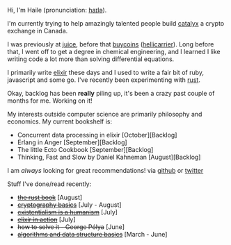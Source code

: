 Hi, I'm Haile (pronunciation: [haɪlə](https://en.wikipedia.org/wiki/File:Haile_Selassie.ogg)). 

I'm currently trying to help amazingly talented people build [catalyx](https://catalyx.io) a crypto exchange in Canada.

I was previously at [juice](https://spendjuice.org/), before that [buycoins](https://buycoins.africa/) 
([hellicarrier](https://helicarrier.studio/)). Long before that, I went off to get a degree in chemical engineering, and I 
learned I like writing code a lot more than solving differential equations.

I primarily write [elixir](https://elixir-lang.org/) these days and I used to write a fair bit of ruby, javascript
and some go. I've recently been experimenting with [rust](https://www.rust-lang.org/).

Okay, backlog has been **really** piling up, it's been a crazy past couple of months for me. Working on it!

My interests outside computer science are primarily philosophy and economics. My current bookshelf is:
- Concurrent data processing in elixir [October][Backlog]
- Erlang in Anger [September][Backlog]
- The little Ecto Cookbook [September][Backlog]
- Thinking, Fast and Slow by Daniel Kahneman [August][Backlog]

I am _always_ looking for great recommendations! via [github](https://gist.github.com/hailelagi/26263ee81eebd06c5e62b98617854581)
or [twitter](https://www.twitter.com/haile_lagi)

Stuff I've done/read recently:
- ~~[the rust book](https://github.com/hailelagi/rustacea)~~ [August]
- ~~[cryptography basics](https://github.com/hailelagi/matasano)~~ [July - August]
- ~~[existentialism is a humanism](https://www.goodreads.com/book/show/51985.Existentialism_is_a_Humanism)~~ [July]
- ~~[elixir in action](https://www.notion.so/Elixir-in-Action-Book-review-27ff4cbe67f140a688637e1422f11641)~~ [July]
- ~~how to solve it - George Pólya~~ [June]
- ~~[algorithms and data structure basics](https://runestone.academy/ns/books/published/pythonds/index.html)~~ [March - June]
